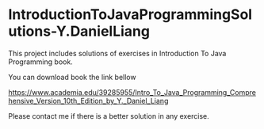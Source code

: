 # IntroductionToJavaProgrammingSolutions-Y.DanielLiang

This project includes solutions of exercises in Introduction To Java Programming book.

You can download book the link bellow

https://www.academia.edu/39285955/Intro_To_Java_Programming_Comprehensive_Version_10th_Edition_by_Y._Daniel_Liang

Please contact me if there is a better solution in any exercise.

